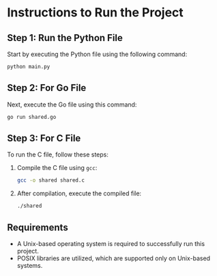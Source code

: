 
# Instructions to Run the Project

## Step 1: Run the Python File
Start by executing the Python file using the following command:
```bash
python main.py
```

## Step 2: For Go File
Next, execute the Go file using this command:
```bash
go run shared.go
```

## Step 3: For C File
To run the C file, follow these steps:
1. Compile the C file using `gcc`:
   ```bash
   gcc -o shared shared.c
   ```
2. After compilation, execute the compiled file:
   ```bash
   ./shared
   ```

## Requirements
- A Unix-based operating system is required to successfully run this project.
- POSIX libraries are utilized, which are supported only on Unix-based systems.

